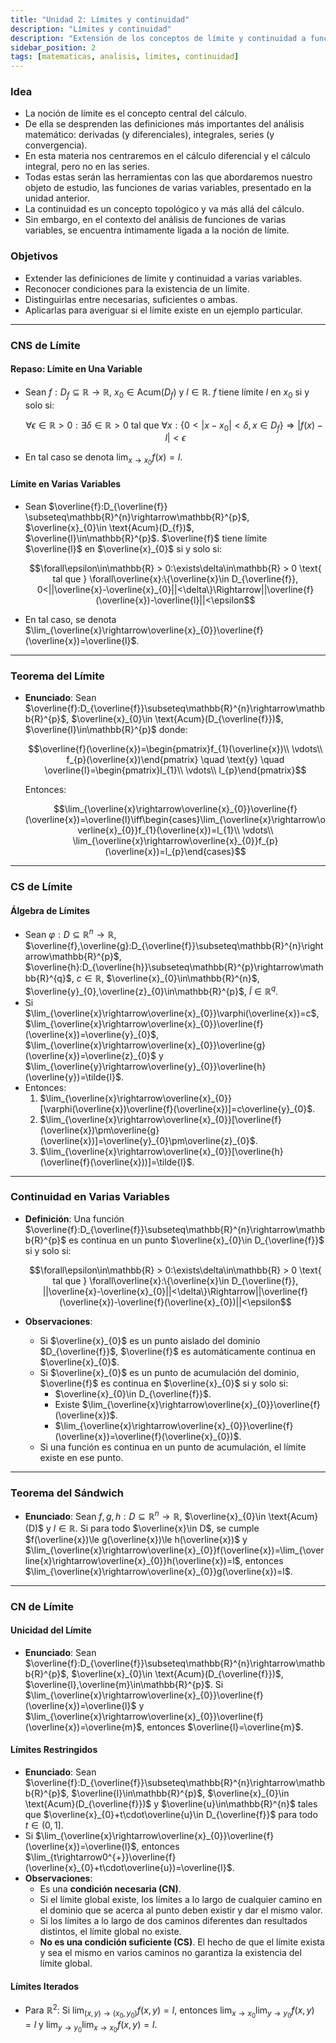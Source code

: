 ```yaml
---
title: "Unidad 2: Límites y continuidad"
description: "Límites y continuidad"
description: "Extensión de los conceptos de límite y continuidad a funciones de varias variables. Se estudian definiciones, teoremas, condiciones necesarias y suficientes, y su aplicación en el análisis de funciones multivariables."
sidebar_position: 2
tags: [matematicas, analisis, limites, continuidad]
---
```


### Idea

- La noción de límite es el concepto central del cálculo.
- De ella se desprenden las definiciones más importantes del análisis matemático: derivadas (y diferenciales), integrales, series (y convergencia).
- En esta materia nos centraremos en el cálculo diferencial y el cálculo integral, pero no en las series.
- Todas estas serán las herramientas con las que abordaremos nuestro objeto de estudio, las funciones de varias variables, presentado en la unidad anterior.
- La continuidad es un concepto topológico y va más allá del cálculo.
- Sin embargo, en el contexto del análisis de funciones de varias variables, se encuentra íntimamente ligada a la noción de límite.

### Objetivos

- Extender las definiciones de límite y continuidad a varias variables.
- Reconocer condiciones para la existencia de un límite.
- Distinguirlas entre necesarias, suficientes o ambas.
- Aplicarlas para averiguar si el límite existe en un ejemplo particular.

---

### CNS de Límite

#### Repaso: Límite en Una Variable

- Sean $f:D_{f}\subseteq \mathbb{R} \rightarrow \mathbb{R}$, $x_{0}\in \text{Acum}(D_{f})$ y $l\in\mathbb{R}$. $f$ tiene límite $l$ en $x_{0}$ si y solo si:
  
  $$\forall\epsilon\in\mathbb{R} > 0:\exists\delta\in\mathbb{R} > 0 \text{ tal que } \forall x:\{0 < |x-x_{0}| < \delta, x\in D_{f}\}\Rightarrow|f(x)-l| < \epsilon$$
  
- En tal caso se denota $\lim_{x\rightarrow x_{0}}f(x)=l$.

#### Límite en Varias Variables

- Sean $\overline{f}:D_{\overline{f}} \subseteq\mathbb{R}^{n}\rightarrow\mathbb{R}^{p}$, $\overline{x}_{0}\in \text{Acum}(D_{f})$, $\overline{l}\in\mathbb{R}^{p}$. $\overline{f}$ tiene límite $\overline{l}$ en $\overline{x}_{0}$ si y solo si:
  
  $$\forall\epsilon\in\mathbb{R} > 0:\exists\delta\in\mathbb{R} > 0 \text{ tal que } \forall\overline{x}:\{\overline{x}\in D_{\overline{f}}, 0<||\overline{x}-\overline{x}_{0}||<\delta\}\Rightarrow||\overline{f}(\overline{x})-\overline{l}||<\epsilon$$
  
- En tal caso, se denota $\lim_{\overline{x}\rightarrow\overline{x}_{0}}\overline{f}(\overline{x})=\overline{l}$.

---

### Teorema del Límite

- **Enunciado**: Sean $\overline{f}:D_{\overline{f}}\subseteq\mathbb{R}^{n}\rightarrow\mathbb{R}^{p}$, $\overline{x}_{0}\in \text{Acum}(D_{\overline{f}})$, $\overline{l}\in\mathbb{R}^{p}$ donde:
  
  $$\overline{f}(\overline{x})=\begin{pmatrix}f_{1}(\overline{x})\\ \vdots\\ f_{p}(\overline{x})\end{pmatrix} \quad \text{y} \quad \overline{l}=\begin{pmatrix}l_{1}\\ \vdots\\ l_{p}\end{pmatrix}$$
  
  Entonces:
  
  $$\lim_{\overline{x}\rightarrow\overline{x}_{0}}\overline{f}(\overline{x})=\overline{l}\iff\begin{cases}\lim_{\overline{x}\rightarrow\overline{x}_{0}}f_{1}(\overline{x})=l_{1}\\ \vdots\\ \lim_{\overline{x}\rightarrow\overline{x}_{0}}f_{p}(\overline{x})=l_{p}\end{cases}$$

---

### CS de Límite

#### Álgebra de Límites

- Sean $\varphi:D\subseteq\mathbb{R}^{n}\rightarrow\mathbb{R}$, $\overline{f},\overline{g}:D_{\overline{f}}\subseteq\mathbb{R}^{n}\rightarrow\mathbb{R}^{p}$, $\overline{h}:D_{\overline{h}}\subseteq\mathbb{R}^{p}\rightarrow\mathbb{R}^{q}$, $c\in\mathbb{R}$, $\overline{x}_{0}\in\mathbb{R}^{n}$, $\overline{y}_{0},\overline{z}_{0}\in\mathbb{R}^{p}$, $\tilde{l}\in\mathbb{R}^{q}$.
- Si $\lim_{\overline{x}\rightarrow\overline{x}_{0}}\varphi(\overline{x})=c$, $\lim_{\overline{x}\rightarrow\overline{x}_{0}}\overline{f}(\overline{x})=\overline{y}_{0}$, $\lim_{\overline{x}\rightarrow\overline{x}_{0}}\overline{g}(\overline{x})=\overline{z}_{0}$ y $\lim_{\overline{y}\rightarrow\overline{y}_{0}}\overline{h}(\overline{y})=\tilde{l}$.
- Entonces:
  1. $\lim_{\overline{x}\rightarrow\overline{x}_{0}}[\varphi(\overline{x})\overline{f}(\overline{x})]=c\overline{y}_{0}$.
  2. $\lim_{\overline{x}\rightarrow\overline{x}_{0}}[\overline{f}(\overline{x})\pm\overline{g}(\overline{x})]=\overline{y}_{0}\pm\overline{z}_{0}$.
  3. $\lim_{\overline{x}\rightarrow\overline{x}_{0}}[\overline{h}(\overline{f}(\overline{x}))]=\tilde{l}$.

---

### Continuidad en Varias Variables

- **Definición**: Una función $\overline{f}:D_{\overline{f}}\subseteq\mathbb{R}^{n}\rightarrow\mathbb{R}^{p}$ es continua en un punto $\overline{x}_{0}\in D_{\overline{f}}$ si y solo si:
  
  $$\forall\epsilon\in\mathbb{R} > 0:\exists\delta\in\mathbb{R} > 0 \text{ tal que } \forall\overline{x}:\{\overline{x}\in D_{\overline{f}}, ||\overline{x}-\overline{x}_{0}||<\delta\}\Rightarrow||\overline{f}(\overline{x})-\overline{f}(\overline{x}_{0})||<\epsilon$$
  
- **Observaciones**:
  - Si $\overline{x}_{0}$ es un punto aislado del dominio $D_{\overline{f}}$, $\overline{f}$ es automáticamente continua en $\overline{x}_{0}$.
  - Si $\overline{x}_{0}$ es un punto de acumulación del dominio, $\overline{f}$ es continua en $\overline{x}_{0}$ si y solo si:
    - $\overline{x}_{0}\in D_{\overline{f}}$.
    - Existe $\lim_{\overline{x}\rightarrow\overline{x}_{0}}\overline{f}(\overline{x})$.
    - $\lim_{\overline{x}\rightarrow\overline{x}_{0}}\overline{f}(\overline{x})=\overline{f}(\overline{x}_{0})$.
  - Si una función es continua en un punto de acumulación, el límite existe en ese punto.

---

### Teorema del Sándwich

- **Enunciado**: Sean $f,g,h:D\subseteq\mathbb{R}^{n}\rightarrow\mathbb{R}$, $\overline{x}_{0}\in \text{Acum}(D)$ y $l\in\mathbb{R}$. Si para todo $\overline{x}\in D$, se cumple $f(\overline{x})\le g(\overline{x})\le h(\overline{x})$ y $\lim_{\overline{x}\rightarrow\overline{x}_{0}}f(\overline{x})=\lim_{\overline{x}\rightarrow\overline{x}_{0}}h(\overline{x})=l$, entonces $\lim_{\overline{x}\rightarrow\overline{x}_{0}}g(\overline{x})=l$.

---

### CN de Límite

#### Unicidad del Límite

- **Enunciado**: Sean $\overline{f}:D_{\overline{f}}\subseteq\mathbb{R}^{n}\rightarrow\mathbb{R}^{p}$, $\overline{x}_{0}\in \text{Acum}(D_{\overline{f}})$, $\overline{l},\overline{m}\in\mathbb{R}^{p}$.
  Si $\lim_{\overline{x}\rightarrow\overline{x}_{0}}\overline{f}(\overline{x})=\overline{l}$ y $\lim_{\overline{x}\rightarrow\overline{x}_{0}}\overline{f}(\overline{x})=\overline{m}$, entonces $\overline{l}=\overline{m}$.

#### Límites Restringidos

- **Enunciado**: Sean $\overline{f}:D_{\overline{f}}\subseteq\mathbb{R}^{n}\rightarrow\mathbb{R}^{p}$, $\overline{l}\in\mathbb{R}^{p}$, $\overline{x}_{0}\in \text{Acum}(D_{\overline{f}})$ y $\overline{u}\in\mathbb{R}^{n}$ tales que $\overline{x}_{0}+t\cdot\overline{u}\in D_{\overline{f}}$ para todo $t\in(0,1]$.
- Si $\lim_{\overline{x}\rightarrow\overline{x}_{0}}\overline{f}(\overline{x})=\overline{l}$, entonces $\lim_{t\rightarrow0^{+}}\overline{f}(\overline{x}_{0}+t\cdot\overline{u})=\overline{l}$.
- **Observaciones**:
  - Es una **condición necesaria (CN)**.
  - Si el límite global existe, los límites a lo largo de cualquier camino en el dominio que se acerca al punto deben existir y dar el mismo valor.
  - Si los límites a lo largo de dos caminos diferentes dan resultados distintos, el límite global no existe.
  - **No es una condición suficiente (CS)**. El hecho de que el límite exista y sea el mismo en varios caminos no garantiza la existencia del límite global.

#### Límites Iterados

- Para $\mathbb{R}^{2}$: Si $\lim_{(x,y)\rightarrow(x_{0},y_{0})}f(x,y)=l$, entonces $\lim_{x\rightarrow x_{0}}\lim_{y\rightarrow y_{0}}f(x,y)=l$ y $\lim_{y\rightarrow y_{0}}\lim_{x\rightarrow x_{0}}f(x,y)=l$.
